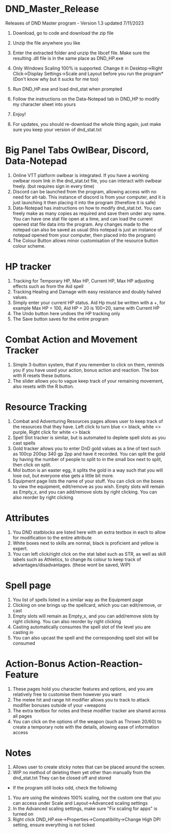 # DND_Master_Release
Releases of DND Master program - Version 1.3 updated 7/11/2023

1. Download, go to code and download the zip file
2. Unzip the file anywhere you like
3. Enter the extracted folder and unzip the libcef file. Make sure the resulting .dll file is in the same place as DND_HP.exe
4. Only Windows Scaling 100% is supported. Change it in Desktop->Right Click->Display Settings->Scale and Layout before you run the program* (Don't know why but it sucks for me too)
5. Run DND_HP.exe and load dnd_stat when prompted
6. Follow the instructions on the Data-Notepad tab in DND_HP to modify my character sheet into yours
7. Enjoy!

8. For updates, you should re-download the whole thing again, just make sure you keep your version of dnd_stat.txt

# Big Panel Tabs OwlBear, Discord, Data-Notepad
1. Online VTT platform owlbear is integrated. If you have a working owlbear room link in the dnd_stat.txt file, you can interact with owlbear freely. (but requires sign in every time)
2. Discord can be launched from the program, allowing access with no need for alt-tab. This instance of discord is from your computer, and it is just launching it then placing it into the program (therefore it is safe)
3. Data-Notepad has instructions on how to modify dnd_stat.txt. You can freely make as many copies as required and save them under any name. You can have one stat file open at a time, and can load the current opened stat file data into the program. Any changes made to the notepad can also be saved as usual (this notepad is just an instance of notepad opened from your computer, then placed into the program)
4. The Colour Button allows minor customisation of the resource button colour scheme.

# HP tracker
1. Tracking for Temporary HP, Max HP, Current HP, Max HP adjusting effects such as from the Aid spell
2. Tracking Healing and Damage with easy resistance and doubly halved values.
3. Simply enter your current HP status. Aid Hp must be written with a +, for example Max HP = 100, Aid HP = 20 is 100+20, same with Current HP
4. The Undo button here undoes the HP tracking only
5. The Save button saves for the entire program

# Combat Action and Movement Tracker
1. Simple 3-button system, that if you remember to click on them, reminds you if you have used your action, bonus action and reaction. The box with R resets these buttons.
2. The slider allows you to vague keep track of your remaining movement, also resets with the R button.

# Resource Tracking
1. Combat and Adventuring Resources pages allows user to keep track of the resources that they have. Left click to turn blue <> black, white <> purple, Right click for white <> black
2. Spell Slot tracker is similar, but is automated to deplete spell slots as you cast spells
3. Gold tracker allows you to enter DnD gold values as a line of text such as 100cp 200sp 340 gp 2pp and have it recorded. You can split the gold by having the number of people to split to in the small box next to split, then click on split.
4. Mol button is an easter egg, it splits the gold in a way such that you will lose out, but everyone else gets a little bit more.
5. Equipment page lists the name of your stuff. You can click on the boxes to view the equipment, edit/remove as you wish. Empty slots will remain as Empty_x, and you can add/remove slots by right clicking. You can also reorder by right clicking

# Attributes
1. You DND statblocks are listed here with an extra textbox in each to allow for modification to the entire attribute
2. White boxes next to skills are normal, black is proficient and yellow is expert.
3. You can left click/right click on the stat label such as STR, as well as skill labels such as Athletics, to change its colour to keep track of advantages/disadvantages. (these wont be saved, WIP)

# Spell page
1. You list of spells listed in a similar way as the Equipment page
2. Clicking on one brings up the spellcard, which you can edit/remove, or cast
3. Empty slots will remain as Empty_x, and you can add/remove slots by right clicking. You can also reorder by right clicking
4. Casting automatically consumes the spell slot of the level you are casting in
5. You can also upcast the spell and the corresponding spell slot will be consumed

# Action-Bonus Action-Reaction-Feature
1. These pages hold you character features and options, and you are relatively free to customise them however you want
2. The melee hit and range hit modifier allows you to track to attack modifier bonuses outside of your +weapons
3. The extra textbox for notes and these modifier tracker are shared across all pages
4. You can click on the options of the weapon (such as Thrown 20/60) to create a temporary note with the details, allowing ease of information access

# Notes
1. Allows user to create sticky notes that can be placed around the screen.
2. WIP no method of deleting them yet other than manually from the dnd_stat.txt They can be closed off and stored

* If the program still looks odd, check the following
1. You are using the windows 100% scaling, not the custom one that you can access under Scale and Layout->Advanced scaling settings
2. In the Advanced scaling settings, make sure "Fix scaling for apps" is turned on
3. Right click DND_HP.exe->Properties->Compatibility->Change High DPI setting, ensure everything is not ticked
